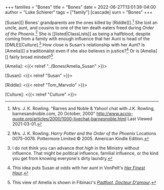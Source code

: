 +++
families = "Bones"
title = "Bones"
date = 2022-06-27T13:01:39-04:00
author = "Luke Schierer"
tags = ["family"]
[cascade]
  surn = "Bones"
+++

[Susan][] Bones' grandparents are the ones killed by [Riddle][].[^210301-1] She
lost an uncle, aunt, and cousins to one of the ten death eaters freed during
_Order of the Phoenix_.[^210519-10]  She is [[listed|ClassLists]] as being a
halfblood, despite coming from a family with enough influence that her Aunt is
head of the [DMLE][Culture].[^210701-1] How close is Susan's relationship with
her Aunt? Is [Amelia][] a traditionalist even if she also believes in justice?[^210701-2]
Or is [Amelia][] fairly broad minded?[^210701-3]

[Amelia]: <{{< relref "../Bones/Amelia_Susan" >}}>

[Susan]: <{{< relref "Susan" >}}>

[Riddle]: <{{< relref "Tom_Marvolo" >}}>

[Culture]: <{{< relref "Culture" >}}>

[^210701-3]: This view of Amelia is shown in Fibinaci's _[Padfoot, Docteur
    D'amour](https://www.fanfiction.net/s/4510080)_.

[^210701-2]: This idea puts Susan at odds with her aunt in VonPelt's _[Her
    Finest Hour](https://www.fanfiction.net/s/13654352/1/Her-Finest-Hour)_.

[^210701-1]: I do not think you can advance *that high* in the Ministry without
    influence.  That might be political influence, familial influence, or the
    kind you get from knowing everyone's dirty laundry.

[^210519-10]: Mrs. J. K. Rowling. _Harry Potter and the Order of the Phoenix_
    Locations 0075-0076. Pottermore Limited © 2005. American Kindle Edition.

[^210301-1]: Mrs. J. K. Rowling. "Barnes and Noble & Yahoo! chat with J.K. Rowling, barnesandnoble.com, 20 October, 2000" <http://www.accio-quote.org/articles/2000/1000-livechat-barnesnoble.html> Last Viewed 2021-03-01.


